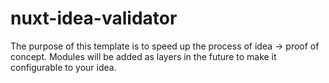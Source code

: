 # nuxt-idea-validator
The purpose of this template is to speed up the process of idea -> proof of concept. Modules will be added as layers in the future to make it configurable to your idea. 
